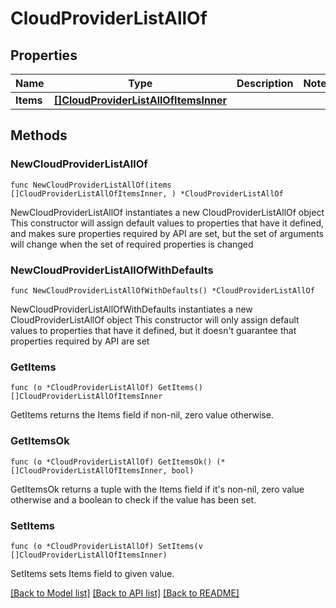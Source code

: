 # CloudProviderListAllOf

## Properties

Name | Type | Description | Notes
------------ | ------------- | ------------- | -------------
**Items** | [**[]CloudProviderListAllOfItemsInner**](CloudProviderListAllOfItemsInner.md) |  | 

## Methods

### NewCloudProviderListAllOf

`func NewCloudProviderListAllOf(items []CloudProviderListAllOfItemsInner, ) *CloudProviderListAllOf`

NewCloudProviderListAllOf instantiates a new CloudProviderListAllOf object
This constructor will assign default values to properties that have it defined,
and makes sure properties required by API are set, but the set of arguments
will change when the set of required properties is changed

### NewCloudProviderListAllOfWithDefaults

`func NewCloudProviderListAllOfWithDefaults() *CloudProviderListAllOf`

NewCloudProviderListAllOfWithDefaults instantiates a new CloudProviderListAllOf object
This constructor will only assign default values to properties that have it defined,
but it doesn't guarantee that properties required by API are set

### GetItems

`func (o *CloudProviderListAllOf) GetItems() []CloudProviderListAllOfItemsInner`

GetItems returns the Items field if non-nil, zero value otherwise.

### GetItemsOk

`func (o *CloudProviderListAllOf) GetItemsOk() (*[]CloudProviderListAllOfItemsInner, bool)`

GetItemsOk returns a tuple with the Items field if it's non-nil, zero value otherwise
and a boolean to check if the value has been set.

### SetItems

`func (o *CloudProviderListAllOf) SetItems(v []CloudProviderListAllOfItemsInner)`

SetItems sets Items field to given value.



[[Back to Model list]](../README.md#documentation-for-models) [[Back to API list]](../README.md#documentation-for-api-endpoints) [[Back to README]](../README.md)



